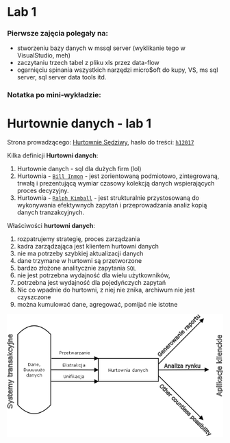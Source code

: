# Lab 1

### Pierwsze zajęcia polegały na:
  - stworzeniu bazy danych w mssql server (wyklikanie tego w VisualStudio, meh)
  - zaczytaniu trzech tabel z pliku xls przez data-flow
  - ogarnięciu spinania wszystkich narzędzi micro$oft do kupy, VS, ms sql server, sql server data tools itd.

### Notatka po mini-wykładzie:
# Hurtownie danych - lab 1

Strona prowadzącego: [Hurtownie Sędziwy](http://galaxy.agh.edu.pl/~sedziwy/wordpress/?page_id=1436),
hasło do treści: [`h12017`]()

Kilka definicji **Hurtowni danych**:
1. Hurtownie danych - sql dla dużych firm (lol)
2. Hurtownia - [`Bill Inmon`](https://pl.wikipedia.org/wiki/Bill_Inmon) - jest zorientowaną podmiotowo, zintegrowaną, trwałą i prezentującą wymiar czasowy kolekcją danych wspierających proces decyzyjny.
3. Hurtownia - [`Ralph Kimball`](https://pl.wikipedia.org/wiki/Ralph_Kimball) - jest strukturalnie przystosowaną do wykonywania efektywnych zapytań i przeprowadzania analiz kopią danych tranzakcyjnych.

Właściwości **hurtowni danych**:
1. rozpatrujemy strategię, proces zarządzania
2. kadra zarządzająca jest klientem hurtowni danych
3. nie ma potrzeby szybkiej aktualizacji danych
4. dane trzymane w hurtowni są przetworzone
5. bardzo złożone analitycznie zapytania `SQL`
6. nie jest potrzebna wydajność dla wielu użytkowników,
7. potrzebna jest wydajność dla pojedyńczych zapytań
8. Nic co wpadnie do hurtowni, z niej nie znika, archiwum nie jest czyszczone
9. można kumulować dane, agregować, pomijać nie istotne

![Hurtownia](hurtownia.png)
